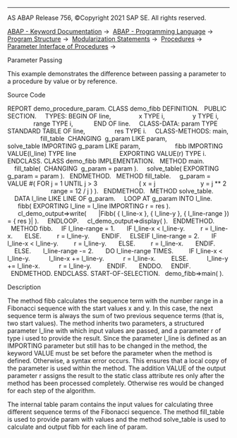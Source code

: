   

* * *

AS ABAP Release 756, ©Copyright 2021 SAP SE. All rights reserved.

[ABAP - Keyword Documentation](https://help.sap.com/doc/abapdocu_756_index_htm/7.56/en-US/abenabap.htm) →  [ABAP - Programming Language](https://help.sap.com/doc/abapdocu_756_index_htm/7.56/en-US/abenabap_reference.htm) →  [Program Structure](https://help.sap.com/doc/abapdocu_756_index_htm/7.56/en-US/abenabap_program_layout.htm) →  [Modularization Statements](https://help.sap.com/doc/abapdocu_756_index_htm/7.56/en-US/abenabap_language_modularization.htm) →  [Procedures](https://help.sap.com/doc/abapdocu_756_index_htm/7.56/en-US/abenabap_language_procedures.htm) →  [Parameter Interface of Procedures](https://help.sap.com/doc/abapdocu_756_index_htm/7.56/en-US/abenformal_parameters_oview.htm) → 

Parameter Passing

This example demonstrates the difference between passing a parameter to a procedure by value or by reference.

Source Code

REPORT demo\_procedure\_param.
CLASS demo\_fibb DEFINITION.
  PUBLIC SECTION.
    TYPES: BEGIN OF line,
               x TYPE i,
               y TYPE i,
               range TYPE i,
           END OF line.
    CLASS-DATA: param TYPE STANDARD TABLE OF line,
                res TYPE i.
    CLASS-METHODS: main,
                   fill\_table  CHANGING  g\_param LIKE param,
                   solve\_table IMPORTING g\_param LIKE param,
                   fibb IMPORTING VALUE(l\_line) TYPE line
                        EXPORTING VALUE(r) TYPE i.
ENDCLASS.
CLASS demo\_fibb IMPLEMENTATION.
  METHOD main.
    fill\_table(  CHANGING  g\_param = param ).
    solve\_table( EXPORTING g\_param = param ).
  ENDMETHOD.
  METHOD fill\_table.
    g\_param = VALUE #( FOR j = 1 UNTIL j > 3
                       ( x = j
                         y = j \*\* 2
                         range = 12 / j ) ).
  ENDMETHOD.
  METHOD solve\_table.
    DATA l\_line LIKE LINE OF g\_param.
    LOOP AT g\_param INTO l\_line.
      fibb( EXPORTING l\_line = l\_line IMPORTING r = res ).
      cl\_demo\_output=>write(
      |Fibb( { l\_line-x }, { l\_line-y }, { l\_line-range }) = { res }| ).
    ENDLOOP.
    cl\_demo\_output=>display( ).
  ENDMETHOD.
  METHOD fibb.
    IF l\_line-range = 1.
      IF l\_line-x < l\_line-y.
        r = l\_line-x.
      ELSE.
        r = l\_line-y.
      ENDIF.
    ELSEIF l\_line-range = 2.
      IF l\_line-x < l\_line-y.
        r = l\_line-y.
      ELSE.
        r = l\_line-x.
      ENDIF.
    ELSE.
      l\_line-range -= 2.
      DO l\_line-range TIMES.
        IF l\_line-x < l\_line-y.
          l\_line-x += l\_line-y.
          r = l\_line-x.
        ELSE.
          l\_line-y += l\_line-x.
          r = l\_line-y.
        ENDIF.
      ENDDO.
    ENDIF.
  ENDMETHOD.
ENDCLASS.
START-OF-SELECTION.
  demo\_fibb=>main( ).

Description

The method fibb calculates the sequence term with the number range in a Fibonacci sequence with the start values x and y. In this case, the next sequence term is always the sum of two previous sequence terms (that is, two start values). The method inherits two parameters, a structured parameter l\_line with which input values are passed, and a parameter r of type i used to provide the result. Since the parameter l\_line is defined as an IMPORTING parameter but still has to be changed in the method, the keyword VALUE must be set before the parameter when the method is defined. Otherwise, a syntax error occurs. This ensures that a local copy of the parameter is used within the method. The addition VALUE of the output parameter r assigns the result to the static class attribute res only after the method has been processed completely. Otherwise res would be changed for each step of the algorithm.

The internal table param contains the input values for calculating three different sequence terms of the Fibonacci sequence. The method fill\_table is used to provide param with values and the method solve\_table is used to calculate and output fibb for each line of param.